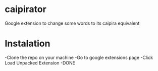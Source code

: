 # caipirator
Google extension to change some words to its caipira equivalent

# Instalation
-Clone the repo on your machine
-Go to google extensions page
-Click Load Unpacked Extension
-DONE
